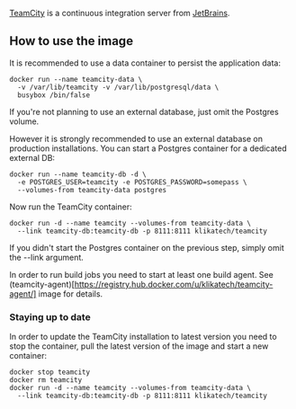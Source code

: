 [TeamCity](https://www.jetbrains.com/teamcity/) is a continuous integration server from [JetBrains](https://www.jetbrains.com/).

## How to use the image

It is recommended to use a data container to persist the application data:

```
docker run --name teamcity-data \
  -v /var/lib/teamcity -v /var/lib/postgresql/data \
  busybox /bin/false
```

If you're not planning to use an external database, just omit the Postgres volume.

However it is strongly recommended to use an external database on production installations. You can start a Postgres container for a dedicated external DB:

```
docker run --name teamcity-db -d \
  -e POSTGRES_USER=teamcity -e POSTGRES_PASSWORD=somepass \
  --volumes-from teamcity-data postgres
```

Now run the TeamCity container:

```
docker run -d --name teamcity --volumes-from teamcity-data \
  --link teamcity-db:teamcity-db -p 8111:8111 klikatech/teamcity
```

If you didn't start the Postgres container on the previous step, simply omit the --link argument.

In order to run build jobs you need to start at least one build agent. See (teamcity-agent)[https://registry.hub.docker.com/u/klikatech/teamcity-agent/] image for details.

### Staying up to date

In order to update the TeamCity installation to latest version you need to stop the container, pull the latest version of the image and start a new container:

```
docker stop teamcity
docker rm teamcity
docker run -d --name teamcity --volumes-from teamcity-data \
  --link teamcity-db:teamcity-db -p 8111:8111 klikatech/teamcity
```
